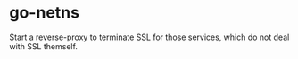 # go-netns
Start a reverse-proxy to terminate SSL for those services, which do not deal with SSL themself.
